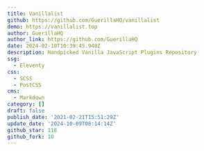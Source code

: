 ```yaml
---
title: Vanillalist
github: https://github.com/GuerillaHQ/vanillalist
demo: https://vanillalist.top
author: GuerillaHQ
author_link: https://github.com/GuerillaHQ
date: 2024-02-18T10:39:45.948Z
description: Handpicked Vanilla JavaScript Plugins Repository
ssg:
  - Eleventy
css:
  - SCSS
  - PostCSS
cms:
  - Markdown
category: []
draft: false
publish_date: '2021-02-21T15:51:29Z'
update_date: '2024-10-09T08:14:14Z'
github_star: 118
github_fork: 10
---
```

